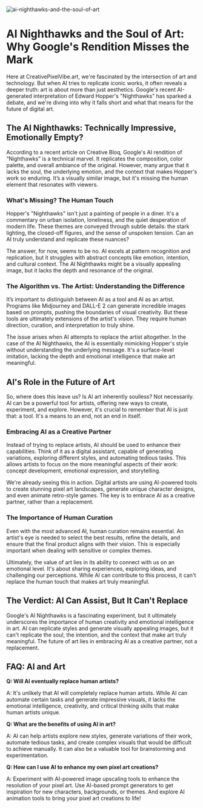 ![ai-nighthawks-and-the-soul-of-art](https://images.pexels.com/photos/8831815/pexels-photo-8831815.jpeg?auto=compress&cs=tinysrgb&fit=crop&h=627&w=1200)

# AI Nighthawks and the Soul of Art: Why Google's Rendition Misses the Mark

Here at CreativePixelVibe.art, we're fascinated by the intersection of art and technology. But when AI tries to replicate iconic works, it often reveals a deeper truth: art is about more than just aesthetics. Google's recent AI-generated interpretation of Edward Hopper's "Nighthawks" has sparked a debate, and we're diving into why it falls short and what that means for the future of digital art.

## The AI Nighthawks: Technically Impressive, Emotionally Empty?

According to a recent article on Creative Bloq, Google's AI rendition of “Nighthawks” is a technical marvel. It replicates the composition, color palette, and overall ambiance of the original. However, many argue that it lacks the soul, the underlying emotion, and the context that makes Hopper's work so enduring. It’s a visually similar image, but it's missing the human element that resonates with viewers. 

### What's Missing? The Human Touch

Hopper's "Nighthawks" isn't just a painting of people in a diner. It's a commentary on urban isolation, loneliness, and the quiet desperation of modern life. These themes are conveyed through subtle details: the stark lighting, the closed-off figures, and the sense of unspoken tension. Can an AI truly understand and replicate these nuances?

The answer, for now, seems to be no. AI excels at pattern recognition and replication, but it struggles with abstract concepts like emotion, intention, and cultural context. The AI Nighthawks might be a visually appealing image, but it lacks the depth and resonance of the original.

### The Algorithm vs. The Artist: Understanding the Difference

It’s important to distinguish between AI as a tool and AI as an artist. Programs like Midjourney and DALL-E 2 can generate incredible images based on prompts, pushing the boundaries of visual creativity. But these tools are ultimately extensions of the artist's vision. They require human direction, curation, and interpretation to truly shine. 

The issue arises when AI attempts to replace the artist altogether. In the case of the AI Nighthawks, the AI is essentially mimicking Hopper's style without understanding the underlying message. It's a surface-level imitation, lacking the depth and emotional intelligence that make art meaningful.

## AI's Role in the Future of Art

So, where does this leave us? Is AI art inherently soulless? Not necessarily. AI can be a powerful tool for artists, offering new ways to create, experiment, and explore. However, it's crucial to remember that AI is just that: a tool. It's a means to an end, not an end in itself.

### Embracing AI as a Creative Partner

Instead of trying to replace artists, AI should be used to enhance their capabilities. Think of it as a digital assistant, capable of generating variations, exploring different styles, and automating tedious tasks. This allows artists to focus on the more meaningful aspects of their work: concept development, emotional expression, and storytelling.

We're already seeing this in action. Digital artists are using AI-powered tools to create stunning pixel art landscapes, generate unique character designs, and even animate retro-style games. The key is to embrace AI as a creative partner, rather than a replacement.

### The Importance of Human Curation

Even with the most advanced AI, human curation remains essential. An artist's eye is needed to select the best results, refine the details, and ensure that the final product aligns with their vision. This is especially important when dealing with sensitive or complex themes. 

Ultimately, the value of art lies in its ability to connect with us on an emotional level. It's about sharing experiences, exploring ideas, and challenging our perceptions. While AI can contribute to this process, it can't replace the human touch that makes art truly meaningful.

## The Verdict: AI Can Assist, But It Can't Replace

Google's AI Nighthawks is a fascinating experiment, but it ultimately underscores the importance of human creativity and emotional intelligence in art. AI can replicate styles and generate visually appealing images, but it can't replicate the soul, the intention, and the context that make art truly meaningful. The future of art lies in embracing AI as a creative partner, not a replacement.

## FAQ: AI and Art

**Q: Will AI eventually replace human artists?**

A: It's unlikely that AI will completely replace human artists. While AI can automate certain tasks and generate impressive visuals, it lacks the emotional intelligence, creativity, and critical thinking skills that make human artists unique.

**Q: What are the benefits of using AI in art?**

A: AI can help artists explore new styles, generate variations of their work, automate tedious tasks, and create complex visuals that would be difficult to achieve manually. It can also be a valuable tool for brainstorming and experimentation.

**Q: How can I use AI to enhance my own pixel art creations?**

A: Experiment with AI-powered image upscaling tools to enhance the resolution of your pixel art. Use AI-based prompt generators to get inspiration for new characters, backgrounds, or themes. And explore AI animation tools to bring your pixel art creations to life!
